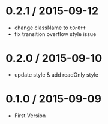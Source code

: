 
0.2.1 / 2015-09-12
==================
 * change className to `tOnOff`
 * fix transition overflow style issue


0.2.0 / 2015-09-10
==================

 * update style & add readOnly style

0.1.0 / 2015-09-09
==================

 * First Version

